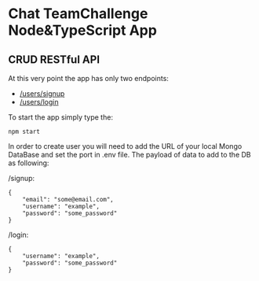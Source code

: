 # Chat TeamChallenge Node&TypeScript App
## CRUD RESTful API

At this very point the app has only two endpoints:

- [/users/signup](#signup)
- [/users/login](#login)

To start the app simply type the:

```
npm start
```

In order to create user you will need to add the URL of your local Mongo DataBase and set the port in .env file. The payload of data to add to the DB as following:

/signup:
```
{
    "email": "some@email.com",
    "username": "example",
    "password": "some_password"
}
```
/login:
```
{
    "username": "example",
    "password": "some_password"
}
```
